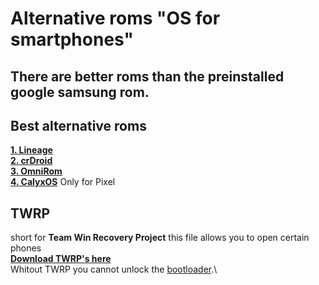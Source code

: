# Alternative roms "OS for smartphones"

## There are better roms than the preinstalled google samsung rom.

## Best alternative roms
**[1. Lineage](https://wiki.lineageos.org/devices/)**\
**[2. crDroid](https://crdroid.net/downloads)**\
**[3. OmniRom](https://omnirom.org/#devices)**\
**[4. CalyxOS](https://calyxos.org/install/)** Only for Pixel

## TWRP
short for **Team Win Recovery Project** this file allows you to open certain phones\
**[Download TWRP's here](https://twrp.me/)**\
Whitout TWRP you cannot unlock the [bootloader](https://github.com/pascal-gerber/Lineage-help/blob/main/Bootloader.md).\
